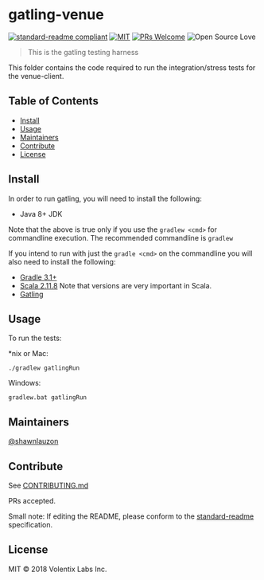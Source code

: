 # gatling-venue

[![standard-readme compliant](https://img.shields.io/badge/standard--readme-OK-green.svg?style=flat-square)](https://github.com/RichardLitt/standard-readme)
[![MIT](https://img.shields.io/github/license/mashape/apistatus.svg)](https://choosealicense.com/licenses/mit/)
[![PRs Welcome](https://img.shields.io/badge/PRs-welcome-brightgreen.svg?style=flat-square)](http://makeapullrequest.com)
![Open Source Love](https://badges.frapsoft.com/os/v3/open-source.svg?v=102)

> This is the gatling testing harness

This folder contains the code required to run the integration/stress tests for the venue-client.

## Table of Contents

- [Install](#install)
- [Usage](#usage)
- [Maintainers](#maintainers)
- [Contribute](#contribute)
- [License](#license)

## Install

In order to run gatling, you will need to install the following:

  * Java 8+ JDK

Note that the above is true only if you use the `gradlew <cmd>` for commandline execution. The recommended commandline is `gradlew`

If you intend to run with just the `gradle <cmd>` on the commandline you will also need to install the following:

  * [Gradle 3.1+](https://gradle.org/)
  * [Scala 2.11.8](https://www.scala-lang.org/) Note that versions are very important in Scala.
  * [Gatling](https://gatling.io/)

## Usage

To run the tests:

*nix or Mac:
```
./gradlew gatlingRun
```

Windows:
```
gradlew.bat gatlingRun
```

## Maintainers

[@shawnlauzon](https://github.com/shawnlauzon)

## Contribute

See [CONTRIBUTING.md](https://github.com/Volentix/volentix/blob/master/CONTRIBUTING.md)

PRs accepted.

Small note: If editing the README, please conform to the [standard-readme](https://github.com/RichardLitt/standard-readme) specification.

## License

MIT © 2018 Volentix Labs Inc.
